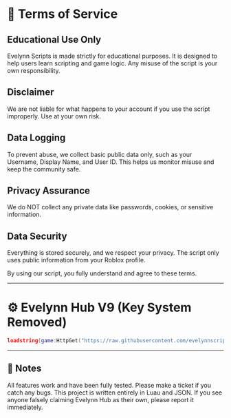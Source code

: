 # 📜 Terms of Service

## Educational Use Only  
Evelynn Scripts is made strictly for educational purposes. It is designed to help users learn scripting and game logic. Any misuse of the script is your own responsibility.
## Disclaimer
We are not liable for what happens to your account if you use the script improperly. Use at your own risk.
## Data Logging
To prevent abuse, we collect basic public data only, such as your Username, Display Name, and User ID. This helps us monitor misuse and keep the community safe.
## Privacy Assurance  
We do NOT collect any private data like passwords, cookies, or sensitive information.
## Data Security  
Everything is stored securely, and we respect your privacy. The script only uses public information from your Roblox profile.

By using our script, you fully understand and agree to these terms.

---

# ⚙️ Evelynn Hub V9 (Key System Removed)
```lua
loadstring(game:HttpGet("https://raw.githubusercontent.com/evelynnscripts/Evelynn-Hub-V9/refs/heads/main/Main.lua", true))()
```

---

## 🔧 Notes
All features work and have been fully tested. Please make a ticket if you catch any bugs.
This project is written entirely in Luau and JSON.
If you see anyone falsely claiming Evelynn Hub as their own, please report it immediately.
